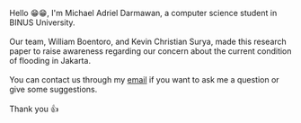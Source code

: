 Hello 😁😁, I'm Michael Adriel Darmawan, a computer science student in BINUS University.<br><br>
Our team, William Boentoro, and Kevin Christian Surya, made this research paper to raise awareness regarding our concern about the current condition of flooding in Jakarta.<br><br>
You can contact us through my <a href="mailto: michaeladriel080801@gmail.com">email<a> if you want to ask me a question or give some suggestions.<br><br>
Thank you 👍
